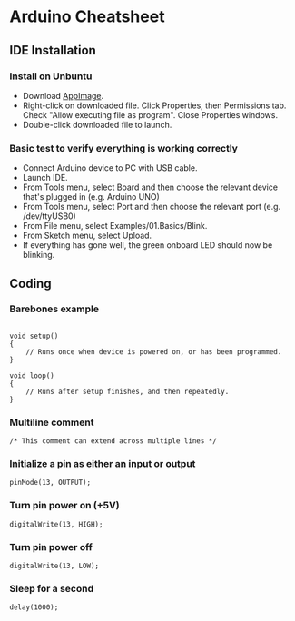 
# Arduino Cheatsheet

## IDE Installation

### Install on Unbuntu

- Download [AppImage](https://downloads.arduino.cc/arduino-ide/arduino-ide_2.1.0_Linux_64bit.AppImage).  
- Right-click on downloaded file. Click Properties, then Permissions tab. Check "Allow executing file as program". Close Properties windows.
- Double-click downloaded file to launch.

### Basic test to verify everything is working correctly

- Connect Arduino device to PC with USB cable.
- Launch IDE.
- From Tools menu, select Board and then choose the relevant device that's plugged in (e.g. Arduino UNO)
- From Tools menu, select Port and then choose the relevant port (e.g. /dev/ttyUSB0)
- From File menu, select Examples/01.Basics/Blink.
- From Sketch menu, select Upload.
- If everything has gone well, the green onboard LED should now be blinking.

## Coding

### Barebones example

~~~

void setup()
{
    // Runs once when device is powered on, or has been programmed.  
}

void loop()
{
    // Runs after setup finishes, and then repeatedly.
}

~~~

### Multiline comment

`/* This comment can extend across multiple lines */`

### Initialize a pin as either an input or output

`pinMode(13, OUTPUT);`

### Turn pin power on (+5V)

`digitalWrite(13, HIGH);`

### Turn pin power off

`digitalWrite(13, LOW);`

### Sleep for a second

`delay(1000);`

